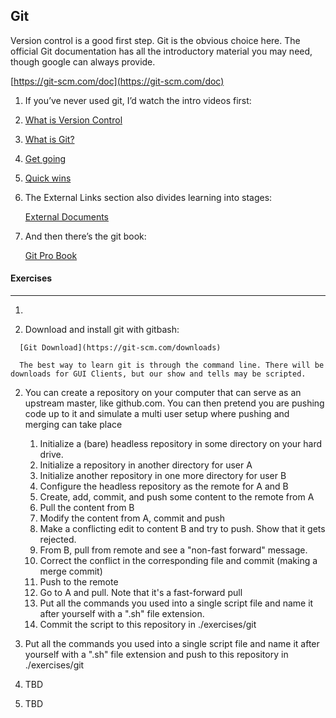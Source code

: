##  **Git**

Version control is a good first step. Git is the obvious choice here.
The official Git documentation has all the introductory material you may need, though google can always provide.

[https://git-scm.com/doc](https://git-scm.com/doc)



1.  If you’ve never used git, I’d watch the intro videos first:

   1. [What is Version Control](https://git-scm.com/video/what-is-version-control)

   2. [What is Git?](https://git-scm.com/video/what-is-git)

   3. [Get going](https://git-scm.com/video/get-going)

   4. [Quick wins](https://git-scm.com/video/quick-wins)

2. The External Links section also divides learning into stages: 

   [External Documents](https://git-scm.com/doc/ext)

3. And then there’s the git book: 

   [Git Pro Book](https://git-scm.com/book)

   

#### Exercises

------

1. 

   1.  Download and install git with gitbash: 

      [Git Download](https://git-scm.com/downloads)

      The best way to learn git is through the command line. There will be downloads for GUI Clients, but our show and tells may be scripted.

   2. You can create a repository on your computer that can serve as an upstream master, like github.com. You can then pretend you are pushing code up to it and simulate a multi user setup where pushing and merging can take place

      1. Initialize a (bare) headless repository in some directory on your hard drive.
      2. Initialize a repository in another directory for user A
      3. Initialize another repository in one more directory for user B
      4. Configure the headless repository as the remote for A and B
      5. Create, add, commit, and push some content to the remote from A
      6. Pull the content from B
      7. Modify the content from A, commit and push
      8. Make a conflicting edit to content B and try to push. Show that it gets rejected.
      9. From B, pull from remote and see a "non-fast forward" message.
      10. Correct the conflict in the corresponding file and commit (making a merge commit)
      11. Push to the remote
      12. Go to A and pull. Note that it's a fast-forward pull
      13. Put all the commands you used into a single script file and name it after yourself with a ".sh" file extension.
      14. Commit the script to this repository in ./exercises/git

   3. Put all the commands you used into a single script file and name it after yourself with a ".sh" file extension and push to this repository in ./exercises/git

      

2. TBD

3. TBD

